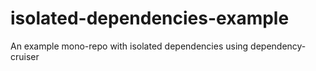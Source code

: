 # isolated-dependencies-example
An example mono-repo with isolated dependencies using dependency-cruiser
